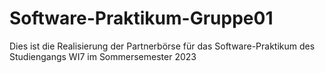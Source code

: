 # Software-Praktikum-Gruppe01

Dies ist die Realisierung der Partnerbörse für das Software-Praktikum des Studiengangs WI7 im Sommersemester 2023


